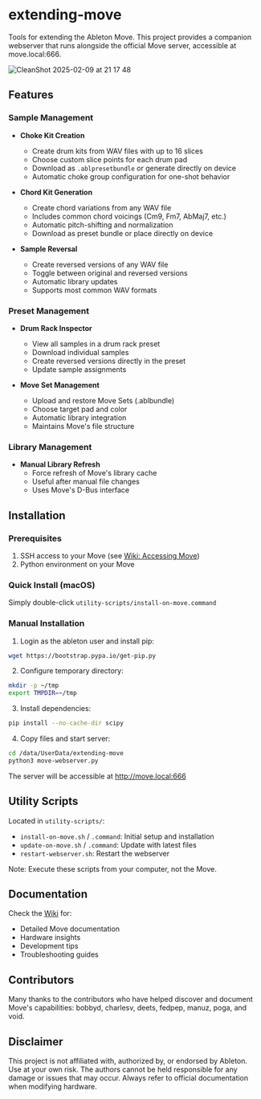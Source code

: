 # extending-move

Tools for extending the Ableton Move. This project provides a companion webserver that runs alongside the official Move server, accessible at move.local:666.

![CleanShot 2025-02-09 at 21 17 48](https://github.com/user-attachments/assets/7b010cbb-8b26-4c53-80ed-ada875514aff)

## Features

### Sample Management
- **Choke Kit Creation**
  - Create drum kits from WAV files with up to 16 slices
  - Choose custom slice points for each drum pad
  - Download as `.ablpresetbundle` or generate directly on device
  - Automatic choke group configuration for one-shot behavior

- **Chord Kit Generation**
  - Create chord variations from any WAV file
  - Includes common chord voicings (Cm9, Fm7, AbMaj7, etc.)
  - Automatic pitch-shifting and normalization
  - Download as preset bundle or place directly on device

- **Sample Reversal**
  - Create reversed versions of any WAV file
  - Toggle between original and reversed versions
  - Automatic library updates
  - Supports most common WAV formats

### Preset Management
- **Drum Rack Inspector**
  - View all samples in a drum rack preset
  - Download individual samples
  - Create reversed versions directly in the preset
  - Update sample assignments

- **Move Set Management**
  - Upload and restore Move Sets (.ablbundle)
  - Choose target pad and color
  - Automatic library integration
  - Maintains Move's file structure

### Library Management
- **Manual Library Refresh**
  - Force refresh of Move's library cache
  - Useful after manual file changes
  - Uses Move's D-Bus interface

## Installation

### Prerequisites
1. SSH access to your Move (see [Wiki: Accessing Move](https://github.com/charlesvestal/extending-move/wiki/00--Accessing-Move))
2. Python environment on your Move

### Quick Install (macOS)
Simply double-click `utility-scripts/install-on-move.command`

### Manual Installation

1. Login as the ableton user and install pip:
```bash
wget https://bootstrap.pypa.io/get-pip.py
```

2. Configure temporary directory:
```bash
mkdir -p ~/tmp
export TMPDIR=~/tmp
```

3. Install dependencies:
```bash
pip install --no-cache-dir scipy
```

4. Copy files and start server:
```bash
cd /data/UserData/extending-move
python3 move-webserver.py
```

The server will be accessible at http://move.local:666

## Utility Scripts

Located in `utility-scripts/`:
- `install-on-move.sh` / `.command`: Initial setup and installation
- `update-on-move.sh` / `.command`: Update with latest files
- `restart-webserver.sh`: Restart the webserver

Note: Execute these scripts from your computer, not the Move.

## Documentation

Check the [Wiki](https://github.com/charlesvestal/extending-move/wiki) for:
- Detailed Move documentation
- Hardware insights
- Development tips
- Troubleshooting guides

## Contributors

Many thanks to the contributors who have helped discover and document Move's capabilities:
bobbyd, charlesv, deets, fedpep, manuz, poga, and void.

## Disclaimer

This project is not affiliated with, authorized by, or endorsed by Ableton. Use at your own risk. The authors cannot be held responsible for any damage or issues that may occur. Always refer to official documentation when modifying hardware.
